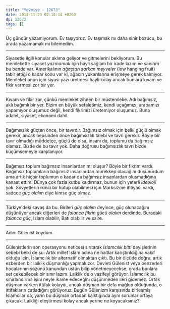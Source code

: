 ```yaml
---
title: "Yevmiye - 12673"
date: 2014-11-23 02:18:14 +0200
dp: 12673
tags: []
---
```


Üç gündür yazamıyorum. Ev taşıyoruz. Ev taşımak mı daha sinir bozucu, bu
arada yazamamak mı bilemedim.

--------------

Siyasetle ilgili konular aklıma geliyor ve gitmelerini bekliyorum. Bu
memlekette siyaset *yazmamak* için hayli sağlam bir irade lazım ve
sanırım bu bende var. Amerikalının *ağaçtan sarkan meyveler* (low
hanging fruit) tabir ettiği o kadar konu var ki, ağacın yukarılarına
erişmeye gerek kalmıyor. Memleket onun için siyasi yazı üretmesi hayli
kolay ancak bunlara kıvam ve fikir vermesi zor bir yer.

--------------

Kıvam ve fikir zor, çünkü memleket zihnen bir müstemleke. Adı bağımsız,
aklı bağımlı bir yer. Bizim en büyük sefaletimiz, kendi uçağımızı,
arabamızı yapamıyor oluşumuz değil, kendi fikrimizi üretemiyor oluşumuz.
Buna adalet, siyaset, ekonomi dahil.

--------------

Bağımsızlık güçten önce, bir tavırdır. Bağımsız olmak için belki güçlü
olmak gerekir, ancak hepsinden önce bağımsızlık talebi ve tavrı gerekir.
Böyle bir tavır olmadığı müddetçe, güçlü de olsa, insanı da, toplumu da
bağımsız olamaz. Bizde de bu tavır yok. Daha doğrusu bağımsızlık tavrı
bizde küçümsemeyle karşılanıyor.

--------------

Bağımsız toplum bağımsız insanlardan mı oluşur? Böyle bir fikrim vardı.
Bağımsız toplumların bağımsız insanlardan mürekkep olacağını düşünürdüm
ama artık hiçbir toplumun o kadar da bağımsız insanlardan oluşmadığına
kanaat ettim. Dünya çok fazla kutbu kaldırmaz, bunun için yeterli
*ideoloji* yok. Sovyetlerin ikinci bir kutup olabilmesi için Marksizme
ihtiyacı vardı, sadece *güç olalım* diye kimse güç olmaz.

--------------

Türkiye'deki savaş da bu. Birileri *güç olalım* deyince, güç olunacağını
düşünüyor ancak diğerleri de *falanca fikrin gücü olalım* derdinde.
Buradaki *falanca güç*, İslam olabilir, Batı olabilir ve saire.

--------------

Adını Gülenist koydum.

--------------

Gülenistlerin son operasyonu neticesi sırıtarak *İslamcılık bitti*
deyişlerinin sebebi belki de şu: Artık millet İslam adına ne haltlar
karıştırıldığına vakıf olduğu için, İslamcılık bir alternatif olmaktan
çıktı. Bu bir ölçüde doğru, artık ezberden bir laiklik düşmanlığı yapmak
zor. Devleti Gülenist veya benzerleri hocalarının sözünü kanundan üstün
bilip yönetmeyecekse, orada bunlara set çekebilecek bir sınır lazım.
Laiklik de o vazifeyi görüyor. İslamcılık bu sınırlandırma işini neyle
ikame edeceğini düşünmeden ileri gidemez. Ortak düşman varken ittifak
kolaydı, ancak düşman bir defa mağlup olduğunda, o ittifakların
çatladığını görüyoruz. Bugün Gülenizm karşısında birleşmiş İslamcılar
da, yarın bu düşman ortadan kalktığında aynı sorunlar ortaya çıkacak.
Laikliği eleştirmesi kolay ancak yerine ne koyacaksınız?

